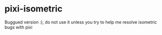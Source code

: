 ﻿# pixi-isometric

Buggued version :), do not use it unless you try to help me resolve isometric bugs with pixi
